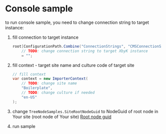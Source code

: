 # Console sample

to run console sample, you need to change connection string to target instance:

1. fill connection to target instance

   ```csharp
   root[ConfigurationPath.Combine("ConnectionStrings", "CMSConnectionString")]
       // TODO: change connection string to target XbyK instance
       = "";
   ```

2. fill context - target site name and culture code of target site

   ```csharp
   // fill context
   var context = new ImporterContext(
       // TODO: change site name
       "Boilerplate",
       // TODO: change culture if needed
       "en-US"
   );
   ```

3. change `TreeNodeSamples.SiteRootNodeGuid` to NodeGuid of root node in Your site (root node of Your site) [Root node guid](../../Docs/References.md#root-node)
4. run sample
